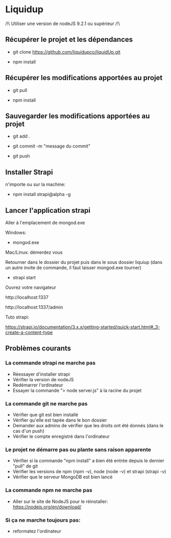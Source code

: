 # Liquidup

/!\ Utiliser une version de nodeJS 9.2.1 ou supérieur /!\

## Récupérer le projet et les dépendances

- git clone https://github.com/liquidupco/liquidUp.git

- npm install

## Récupérer les modifications apportées au projet

- git pull

- npm install

## Sauvegarder les modifications apportées au projet

- git add .

- git commit -m "message du commit"

- git push

## Installer Strapi

n'importe ou sur la machine:

- npm install strapi@alpha -g

## Lancer l'application strapi

Aller à l'emplacement de mongod.exe

Windows:
- mongod.exe

Mac/Linux: démerdez vous

Retourner dans le dossier du projet puis dans le sous dossier liquiup (dans un autre invite de commande, il faut laisser mongod.exe tourner)
- strapi start

Ouvrez votre navigateur

http://localhost:1337

http://localhost:1337/admin

Tuto strapi:

https://strapi.io/documentation/3.x.x/getting-started/quick-start.html#_3-create-a-content-type

## Problèmes courants

### La commande strapi ne marche pas

- Réessayer d'installer strapi
- Vérifier la version de nodeJS
- Redémarrer l'ordinateur 
- Essayer la commande "> node server.js" à la racine du projet

### La commande git ne marche pas

- Vérifier que git est bien installé
- Vérifier qu'elle est tapée dans le bon dossier
- Demander aux admins de vérifier que les droits ont été donnés (dans le cas d'un push)
- Vérifier le compte enregistré dans l'ordinateur

### Le projet ne démarre pas ou plante sans raison apparente

- Vérifier si la commande "npm install" a bien été entrée depuis le dernier "pull" de git
- Vérifier les versions de npm (npm -v), node (node -v) et strapi (strapi -v)
- Vérifier que le serveur MongoDB est bien lancé

### La commande npm ne marche pas

- Aller sur le site de NodeJS pour le réinstaller:
https://nodejs.org/en/download/

### Si ça ne marche toujours pas:

 - reformatez l'ordinateur
